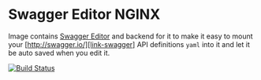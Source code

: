# Swagger Editor NGINX

Image contains [Swagger Editor][link-swagger-editor] and backend for it to make it easy to mount your 
[http://swagger.io/][link-swagger] API definitions `yaml` into it and let it be auto saved when you edit it.


[link-swagger]: http://swagger.io/
[link-swagger-editor]: http://swagger.io/swagger-editor/
[travis-img]: https://travis-ci.org/mkungla/swagger-editor-nginx.svg?branch=master
[travis-link]: https://travis-ci.org/mkungla/swagger-editor-nginx
[![Build Status][travis-img]][travis-link]
